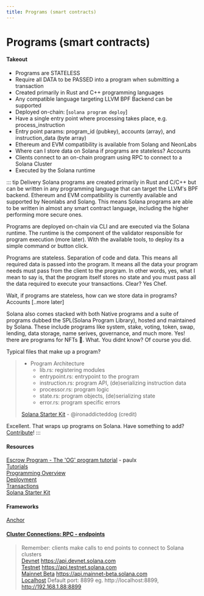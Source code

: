 ```yaml
---
title: Programs (smart contracts)
---
```


# Programs (smart contracts)

#### Takeout
- Programs are STATELESS
- Require all DATA to be PASSED into a program when submitting a transaction
- Created primarily in Rust and C++ programming languages
- Any compatible language targeting LLVM BPF Backend can be supported
- Deployed on-chain: [`solana program deploy`]
- Have a single entry point where processing takes place, e.g. process_instruction
- Entry point params: program_id (pubkey), accounts (array), and instruction_data (byte array)
- Ethereum and EVM compatibility is available from Solang and NeonLabs
- Where can I store data on Solana if programs are stateless? Accounts
- Clients connect to an on-chain program using RPC to connect to a Solana Cluster
- Executed by the Solana runtime

::: tip Delivery
Solana programs are created primarily in Rust and C/C++ but can be written in any programming language that can target the LLVM's BPF backend. Ethereum and EVM compatibility is currently available and supported by Neonlabs and Solang. This means Solana programs are able to be written in almost any smart contract language, including the higher performing more secure ones.

Programs are deployed on-chain via CLI and are executed via the Solana runtime. The runtime is the component of the validator responsible for program execution (more later). With the available tools, to deploy its a simple command or button click.

Programs are stateless. Separation of code and data. This means all required data is passed into the program. It means all the data your program needs must pass from the client to the program. In other words, yes, what I mean to say is, that the program itself stores no state and you must pass all the data required to execute your transactions. Clear?  Yes Chef.

Wait, if programs are stateless, how can we store data in programs? Accounts [..more later]

Solana also comes stacked with both Native programs and a suite of programs dubbed the SPL(Solana Program Library), hosted and maintained by Solana. These include programs like system, stake, voting, token, swap, lending, data storage, name serives, governance, and much more. Yes! there are programs for NFTs :ghost:. What. You didnt know? Of course you did.

Typical files that make up a program?

>- Program Architecture
>   - lib.rs: registering modules
>   - entrypoint.rs: entrypoint to the program
>   - instruction.rs: program API, (de)serializing instruction data
>   - processor.rs: program logic
>   - state.rs: program objects, (de)serializing state
>   - error.rs: program specific errors
>
> [Solana Starter Kit](https://hackmd.io/@ironaddicteddog/solana-starter-kit#PDA) - @ironaddicteddog (credit)

Excellent. That wraps up programs on Solana. Have something to add? [Contribute](https://github.com/solana-dev-adv/solana-cookbook)!
:::

#### Resources

[Escrow Program - The 'OG' program tutorial](https://paulx.dev/blog/2021/01/14/programming-on-solana-an-introduction/) - paulx <br>
[Tutorials](../getting-started/menu.md)<br>
[Programming Overview](https://docs.solana.com/developing/programming-model/overview)<br>
[Deployment](https://docs.solana.com/cli/deploy-a-program)<br>
[Transactions](transactions.md)<br>
[Solana Starter Kit](https://hackmd.io/@ironaddicteddog/solana-starter-kit#PDA)<br>

#### Frameworks
[Anchor](https://project-serum.github.io/anchor/getting-started/introduction.<br>html)

#### [Cluster Connections: RPC - endpoints](https://docs.solana.com/clusters)
>Remember: clients make calls to end points to connect to Solana clusters<br>
>[Devnet](https://api.devnet.solana.com) https://api.devnet.solana.com <br>
>[Testnet](https://api.testnet.solana.com) https://api.testnet.solana.com<br>
>[Mainnet Beta](https://api.mainnet-beta.solana.com) https://api.mainnet-beta.solana.com<br>
>[Localhost](http://localhost:8899) Default port: 8899 eg. http://localhost:8899, http://192.168.1.88:8899<br>
